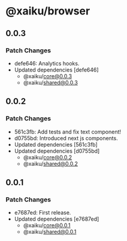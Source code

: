 # @xaiku/browser

## 0.0.3

### Patch Changes

- defe646: Analytics hooks.
- Updated dependencies [defe646]
  - @xaiku/core@0.0.3
  - @xaiku/shared@0.0.3

## 0.0.2

### Patch Changes

- 561c3fb: Add tests and fix text component!
- d0755bd: Introduced next js components.
- Updated dependencies [561c3fb]
- Updated dependencies [d0755bd]
  - @xaiku/core@0.0.2
  - @xaiku/shared@0.0.2

## 0.0.1

### Patch Changes

- e7687ed: First release.
- Updated dependencies [e7687ed]
  - @xaiku/core@0.0.1
  - @xaiku/shared@0.0.1

